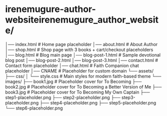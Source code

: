 # irenemugure-author-websiteirenemugure_author_website/
│── index.html                # Home page placeholder
│── about.html                # About Author
│── shop.html                 # Shop page with 3 books + cart/checkout placeholders
│── blog.html                 # Blog main page
│── blog-post-1.html          # Sample devotional blog post
│── blog-post-2.html
│── blog-post-3.html
│── contact.html              # Contact form placeholder
│── chat.html                 # Faith Companion chat placeholder
│── CNAME                     # Placeholder for custom domain
└── assets/
    ├── css/
    │    └── style.css        # Main styles for modern faith-based theme
    └── images/
         ├── book1.jpg        # Placeholder cover for To Becoming
         ├── book2.jpg        # Placeholder cover for To Becoming a Better Version of Me
         ├── book3.jpg        # Placeholder cover for To Becoming My Own Captain
         ├── step1-placeholder.png
         ├── step2-placeholder.png
         ├── step3-placeholder.png
         ├── step4-placeholder.png
         ├── step5-placeholder.png
         └── step6-placeholder.png
